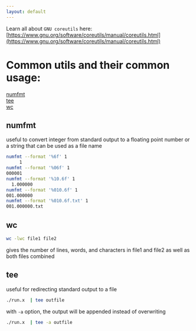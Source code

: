 ```yaml
---
layout: default
---
```

Learn all about ```GNU coreutils``` here: [https://www.gnu.org/software/coreutils/manual/coreutils.html](https://www.gnu.org/software/coreutils/manual/coreutils.html) 

# Common utils and their common usage:   
 
[numfmt](#numfmt)    
[tee](#tee)      
[wc](#wc)    


## <a name="numfmt">numfmt</a>
useful to convert integer from standard output to a floating point number or a string that can be used as a file name

```bash
numfmt --format '%6f' 1
     1
numfmt --format '%06f' 1
000001
numfmt --format '%10.6f' 1
  1.000000
numfmt --format '%010.6f' 1
001.000000
numfmt --format '%010.6f.txt' 1
001.000000.txt
```

                 
## <a name="wc">wc</a>

```bash
wc -lwc file1 file2
```
gives  the number of lines, words, and characters in file1 and file2 as well as both files combined 

## <a name="tee">tee</a>
useful for redirecting standard output to a file

```bash
./run.x  | tee outfile 
```

with ```-a``` option, the output will be appended instead of overwriting

```bash
./run.x  | tee -a outfile 
```
